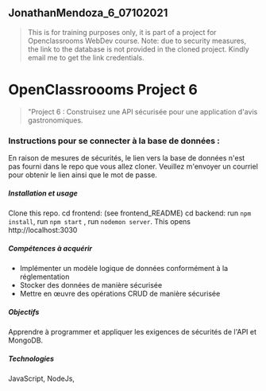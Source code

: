 ## JonathanMendoza_6_07102021

> This is for training purposes only, it is part of a project for Openclassrooms WebDev course.
> Note: due to security measures, the link to the database is not provided in the cloned project. Kindly email me to get the link credentials.

# OpenClassroooms Project 6

> "Project 6 : Construisez une API sécurisée pour une application d'avis gastronomiques.

### Instructions pour se connecter à la base de données :

En raison de mesures de sécurités, le lien vers la base de données n'est pas fourni dans le repo que vous allez cloner. Veuillez m'envoyer un courriel pour obtenir le lien ainsi que le mot de passe.

##### Installation et usage

Clone this repo.
cd frontend: (see frontend_README)
cd backend: run `npm install`, run `npm start` , run `nodemon server`. This opens http://localhost:3030

##### Compétences à acquérir

- Implémenter un modèle logique de données conformément à la réglementation
- Stocker des données de manière sécurisée
- Mettre en œuvre des opérations CRUD de manière sécurisée

##### Objectifs

Apprendre à programmer et appliquer les exigences de sécurités de l'API et MongoDB.

##### Technologies

JavaScript, NodeJs,
